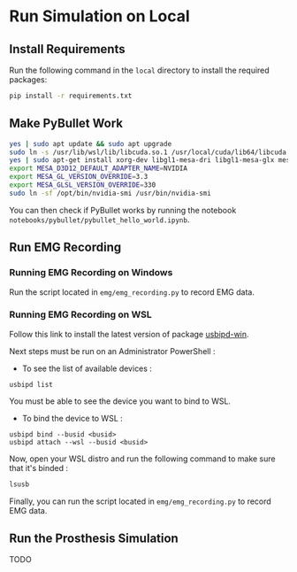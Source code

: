 # Run Simulation on Local

## Install Requirements

Run the following command in the `local` directory to install the required packages:

```bash
pip install -r requirements.txt
```

## Make PyBullet Work

```bash
yes | sudo apt update && sudo apt upgrade
sudo ln -s /usr/lib/wsl/lib/libcuda.so.1 /usr/local/cuda/lib64/libcuda.so
yes | sudo apt-get install xorg-dev libgl1-mesa-dri libgl1-mesa-glx mesa-utils libglu1-mesa-dev freeglut3-dev mesa-common-dev
export MESA_D3D12_DEFAULT_ADAPTER_NAME=NVIDIA
export MESA_GL_VERSION_OVERRIDE=3.3
export MESA_GLSL_VERSION_OVERRIDE=330
sudo ln -sf /opt/bin/nvidia-smi /usr/bin/nvidia-smi
```

You can then check if PyBullet works by running the notebook `notebooks/pybullet/pybullet_hello_world.ipynb`.

## Run EMG Recording

### Running EMG Recording on Windows

Run the script located in `emg/emg_recording.py` to record EMG data.

### Running EMG Recording on WSL

Follow this link to install the latest version of package [usbipd-win](https://github.com/dorssel/usbipd-win/releases).

Next steps must be run on an Administrator PowerShell :

- To see the list of available devices :
```pwsh
usbipd list
```

You must be able to see the device you want to bind to WSL.

- To bind the device to WSL :
```pwsh
usbipd bind --busid <busid>
usbipd attach --wsl --busid <busid>
```

Now, open your WSL distro and run the following command to make sure that it's binded :

```bash
lsusb
```

Finally, you can run the script located in `emg/emg_recording.py` to record EMG data.

## Run the Prosthesis Simulation

TODO